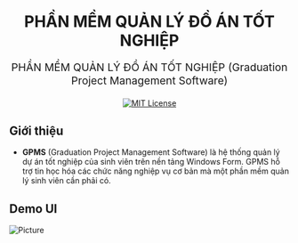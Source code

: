 
<h1 align="center">
  PHẦN MỀM QUẢN LÝ ĐỒ ÁN TỐT NGHIỆP
</h1>
<p align="center" style="font-size: 1.2rem;">PHẦN MỀM QUẢN LÝ ĐỒ ÁN TỐT NGHIỆP (Graduation Project Management Software)</p>
<p align="center">
  <a href="https://opensource.org/licenses/MIT"><img src="https://img.shields.io/badge/License-MIT-yellow.svg" alt="MIT License" /></a>
</p>

## Giới thiệu
* **GPMS** (Graduation Project Management Software) là hệ thống quản lý dự án tốt nghiệp của sinh viên trên nền tảng Windows Form. GPMS hỗ trợ tin học hóa các chức năng nghiệp vụ cơ bản mà một phần mềm quản lý sinh viên cần phải có.

## Demo UI
![Picture](https://user-images.githubusercontent.com/75024999/143682647-de1b6c03-c00e-466f-a0c0-9d6d926b7bd1.jpg)
